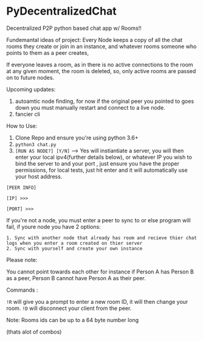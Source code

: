 # PyDecentralizedChat

Decentralized P2P python based chat app w/ Rooms!!

Fundemantal ideas of project:
 Every Node keeps a copy of all the chat rooms they create or join in an instance, and whatever rooms someone who points to them as a peer creates,
 
 If everyone leaves a room, as in there is no active connections to the room at any given moment, the room is deleted, so, only active rooms are passed on to future nodes.
 

Upcoming updates:
1. autoamtic node finding, for now if the original peer you pointed to goes down you must manually restart and connect to a live node.
2. fancier cli

How to Use:

1. Clone Repo and ensure you're using python 3.6+
2. `python3 chat.py`
3. `[RUN AS NODE?] [Y/N]` --> Yes will instiantiate a server, you will then enter your local ipv4(further details below), or whatever IP you wish to bind the server to and your port , just ensure you have the proper permissions, for local tests, just hit enter and it will automatically use your host address.

  
  `[PEER INFO]`
  
  `[IP] >>>`
  
  `[PORT] >>>` 
 
  If you're not a node, you must enter a peer to sync to or else program will fail, if youre node you have 2 options:
  
    1. Sync with another node that already has room and recieve thier chat logs when you enter a room created on thier server
    2. Sync with yourself and create your own instance 
    
Please note:

You cannot point towards each other for instance if Person A has Person B as a peer, Person B cannot have Person A as their peer.
 
Commands : 

`!R` will give you a prompt to enter a new room ID, it will then change your room.
`!D` will disconnect your client from the peer.

Note: Rooms ids can be up to a 64 byte number long

(thats alot of combos)
